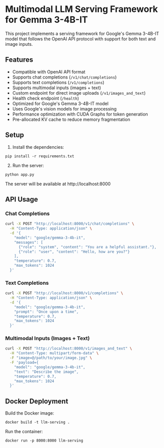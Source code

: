# Multimodal LLM Serving Framework for Gemma 3-4B-IT

This project implements a serving framework for Google's Gemma 3-4B-IT model that follows the OpenAI API protocol with support for both text and image inputs.

## Features

- Compatible with OpenAI API format
- Supports chat completions (`/v1/chat/completions`)
- Supports text completions (`/v1/completions`)
- Supports multimodal inputs (images + text)
- Custom endpoint for direct image uploads (`/v1/images_and_text`)
- Health check endpoint (`/health`)
- Optimized for Google's Gemma 3-4B-IT model
- Uses Google's vision models for image processing
- Performance optimization with CUDA Graphs for token generation
- Pre-allocated KV cache to reduce memory fragmentation

## Setup

1. Install the dependencies:
```
pip install -r requirements.txt
```

2. Run the server:
```
python app.py
```

The server will be available at http://localhost:8000

## API Usage

### Chat Completions

```bash
curl -X POST "http://localhost:8000/v1/chat/completions" \
  -H "Content-Type: application/json" \
  -d '{
    "model": "google/gemma-3-4b-it",
    "messages": [
      {"role": "system", "content": "You are a helpful assistant."},
      {"role": "user", "content": "Hello, how are you?"}
    ],
    "temperature": 0.7,
    "max_tokens": 1024
  }'
```

### Text Completions

```bash
curl -X POST "http://localhost:8000/v1/completions" \
  -H "Content-Type: application/json" \
  -d '{
    "model": "google/gemma-3-4b-it",
    "prompt": "Once upon a time",
    "temperature": 0.7,
    "max_tokens": 1024
  }'
```

### Multimodal Inputs (Images + Text)

```bash
curl -X POST "http://localhost:8000/v1/images_and_text" \
  -H "Content-Type: multipart/form-data" \
  -F "image=@/path/to/your/image.jpg" \
  -F 'payload={
    "model": "google/gemma-3-4b-it",
    "text": "Describe the image",
    "temperature": 0.7,
    "max_tokens": 1024
  }'
```

## Docker Deployment

Build the Docker image:
```
docker build -t llm-serving .
```

Run the container:
```
docker run -p 8000:8000 llm-serving
```
